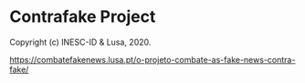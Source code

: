 # Contrafake Project

Copyright (c) INESC-ID & Lusa, 2020.

https://combatefakenews.lusa.pt/o-projeto-combate-as-fake-news-contra-fake/
